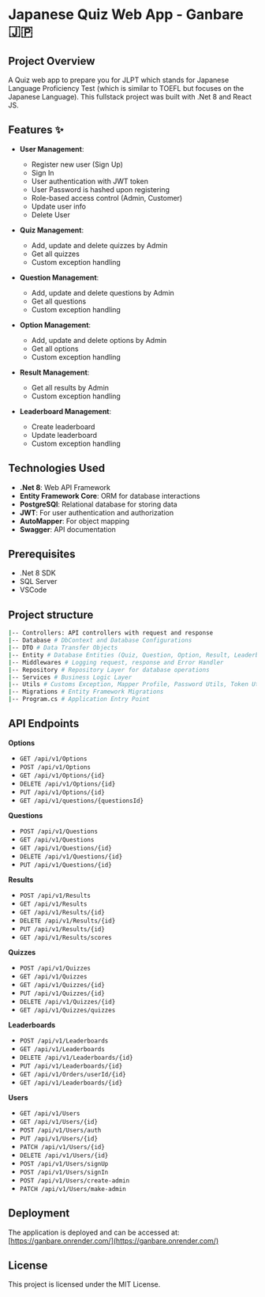 # Japanese Quiz Web App - Ganbare 🇯🇵

## Project Overview
A Quiz web app to prepare you for JLPT which stands for Japanese Language Proficiency Test (which is similar to TOEFL but focuses on the Japanese Language). This fullstack project was built with .Net 8 and React JS.

## Features ✨
- **User Management**:
  - Register new user (Sign Up)
  - Sign In
  - User authentication with JWT token
  - User Password is hashed upon registering
  - Role-based access control (Admin, Customer)
  - Update user info
  - Delete User

- **Quiz Management**:
  - Add, update and delete quizzes by Admin
  - Get all quizzes
  - Custom exception handling

- **Question Management**:
  - Add, update and delete questions by Admin
  - Get all questions
  - Custom exception handling


- **Option Management**:
  - Add, update and delete options by Admin
  - Get all options
  - Custom exception handling


- **Result Management**:
  - Get all results by Admin
  - Custom exception handling


- **Leaderboard Management**:
  - Create leaderboard 
  - Update leaderboard
  - Custom exception handling


## Technologies Used

- **.Net 8**: Web API Framework
- **Entity Framework Core**: ORM for database interactions
- **PostgreSQl**: Relational database for storing data
- **JWT**: For user authentication and authorization
- **AutoMapper**: For object mapping
- **Swagger**: API documentation

## Prerequisites

- .Net 8 SDK
- SQL Server
- VSCode

## Project structure

```bash
|-- Controllers: API controllers with request and response
|-- Database # DbContext and Database Configurations
|-- DTO # Data Transfer Objects
|-- Entity # Database Entities (Quiz, Question, Option, Result, Leaderboard, User)
|-- Middlewares # Logging request, response and Error Handler
|-- Repository # Repository Layer for database operations
|-- Services # Business Logic Layer
|-- Utils # Customs Exception, Mapper Profile, Password Utils, Token Utils
|-- Migrations # Entity Framework Migrations
|-- Program.cs # Application Entry Point
```

## API Endpoints
**Options**
  - `GET /api/v1/Options`
  - `POST /api/v1/Options`
  - `GET /api/v1/Options/{id}`
  - `DELETE /api/v1/Options/{id}`
  - `PUT /api/v1/Options/{id}`
  - `GET /api/v1/questions/{questionsId}`

**Questions**
  - `POST /api/v1/Questions`
  - `GET /api/v1/Questions`
  - `GET /api/v1/Questions/{id}`
  - `DELETE /api/v1/Questions/{id}`
  - `PUT /api/v1/Questions/{id}`

**Results**
  - `POST /api/v1/Results`
  - `GET /api/v1/Results`
  - `GET /api/v1/Results/{id}`
  - `DELETE /api/v1/Results/{id}`
  - `PUT /api/v1/Results/{id}`
  - `GET /api/v1/Results/scores`


**Quizzes**
  - `POST /api/v1/Quizzes`
  - `GET /api/v1/Quizzes`
  - `GET /api/v1/Quizzes/{id}`
  - `PUT /api/v1/Quizzes/{id}`
  - `DELETE /api/v1/Quizzes/{id}`
  - `GET /api/v1/Quizzes/quizzes`


**Leaderboards**
  - `POST /api/v1/Leaderboards`
  - `GET /api/v1/Leaderboards`
  - `DELETE /api/v1/Leaderboards/{id}`
  - `PUT /api/v1/Leaderboards/{id}`
  - `GET /api/v1/Orders/userId/{id}`
  - `GET /api/v1/Leaderboards/{id}`

**Users**
  - `GET /api/v1/Users`
  - `GET /api/v1/Users/{id}`
  - `POST /api/v1/Users/auth`
  - `PUT /api/v1/Users/{id}`
  - `PATCH /api/v1/Users/{id}`
  - `DELETE /api/v1/Users/{id}`
  - `POST /api/v1/Users/signUp`
  - `POST /api/v1/Users/signIn`
  - `POST /api/v1/Users/create-admin`
  - `PATCH /api/v1/Users/make-admin`



  
## Deployment

The application is deployed and can be accessed at: [https://ganbare.onrender.com/](https://ganbare.onrender.com/)


## License

This project is licensed under the MIT License.
